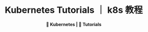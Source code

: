 <h1 align=center>Kubernetes Tutorials ｜ k8s 教程</h1>
<h4 align=center>🌈 Kubernetes | 📰 Tutorials</h4>
